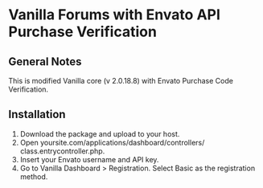 <h1>Vanilla Forums with Envato API Purchase Verification</h1>
<h2>General Notes</h2>
<p>This is modified Vanilla core (v 2.0.18.8) with Envato Purchase Code Verification.</p>
<h2>Installation</h2>
<ol>
<li>Download the package and upload to your host.</li>
<li>Open yoursite.com/applications/dashboard/controllers/ class.entrycontroller.php. </li>
<li>Insert your Envato username and API key.</li>
<li>Go to Vanilla Dashboard > Registration. Select Basic as the registration method. </li>
</ol>


